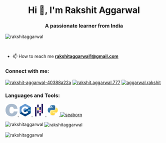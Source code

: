 <h1 align="center">Hi 👋, I'm Rakshit Aggarwal</h1>
<h3 align="center">A passionate learner from India</h3>

<p align="left"> <img src="https://komarev.com/ghpvc/?username=rakshitaggarwal&label=Profile%20views&color=0e75b6&style=flat" alt="rakshitaggarwal" /> </p>

<p align="left"> <a href="https://twitter.com/" target="blank"><img src="https://img.shields.io/twitter/follow/?logo=twitter&style=for-the-badge" alt="" /></a> </p>




- 📫 How to reach me **rakshitaggarwal1@gmail.com**

<h3 align="left">Connect with me:</h3>
<p align="left">
<a href="https://linkedin.com/in/rakshit-aggarwal-40388a22a" target="blank"><img align="center" src="https://raw.githubusercontent.com/rahuldkjain/github-profile-readme-generator/master/src/images/icons/Social/linked-in-alt.svg" alt="rakshit-aggarwal-40388a22a" height="30" width="40" /></a>
<a href="https://fb.com/rakshit.aggarwal.777" target="blank"><img align="center" src="https://raw.githubusercontent.com/rahuldkjain/github-profile-readme-generator/master/src/images/icons/Social/facebook.svg" alt="rakshit.aggarwal.777" height="30" width="40" /></a>
<a href="https://instagram.com/aggarwal.rakshit" target="blank"><img align="center" src="https://raw.githubusercontent.com/rahuldkjain/github-profile-readme-generator/master/src/images/icons/Social/instagram.svg" alt="aggarwal.rakshit" height="30" width="40" /></a>
</p>

<h3 align="left">Languages and Tools:</h3>
<p align="left"> <a href="https://www.cprogramming.com/" target="_blank" rel="noreferrer"> <img src="https://raw.githubusercontent.com/devicons/devicon/master/icons/c/c-original.svg" alt="c" width="40" height="40"/> </a> <a href="https://www.w3schools.com/cpp/" target="_blank" rel="noreferrer"> <img src="https://raw.githubusercontent.com/devicons/devicon/master/icons/cplusplus/cplusplus-original.svg" alt="cplusplus" width="40" height="40"/> </a> <a href="https://pandas.pydata.org/" target="_blank" rel="noreferrer"> <img src="https://raw.githubusercontent.com/devicons/devicon/2ae2a900d2f041da66e950e4d48052658d850630/icons/pandas/pandas-original.svg" alt="pandas" width="40" height="40"/> </a> <a href="https://www.python.org" target="_blank" rel="noreferrer"> <img src="https://raw.githubusercontent.com/devicons/devicon/master/icons/python/python-original.svg" alt="python" width="40" height="40"/> </a> <a href="https://seaborn.pydata.org/" target="_blank" rel="noreferrer"> <img src="https://seaborn.pydata.org/_images/logo-mark-lightbg.svg" alt="seaborn" width="40" height="40"/> </a> </p>

<p><img align="left" src="https://github-readme-stats.vercel.app/api/top-langs?username=rakshitaggarwal&show_icons=true&locale=en&layout=compact" alt="rakshitaggarwal" /></p>

<p>&nbsp;<img align="center" src="https://github-readme-stats.vercel.app/api?username=rakshitaggarwal&show_icons=true&locale=en" alt="rakshitaggarwal" /></p>

<p><img align="center" src="https://github-readme-streak-stats.herokuapp.com/?user=rakshitaggarwal&" alt="rakshitaggarwal" /></p>
